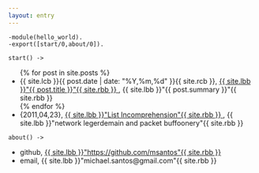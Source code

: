 ```yaml
---
layout: entry
---
```


~~~
-module(hello_world).
-export([start/0,about/0]).

start() ->
~~~

<ul class="erl-proplist">
    {% for post in site.posts %}
    <li class="erl-proplist">
        {{ site.lcb }}{{ post.date | date: "%Y,%m,%d" }}{{ site.rcb }},
        <a href="{{ post.url }}">
            {{ site.lbb }}"{{ post.title }}"{{ site.rbb }}
        </a>,
        {{ site.lbb }}"{{ post.summary }}"{{ site.rbb }}
    </li>
    {% endfor %}
    <li class="erl-proplist">
        {2011,04,23},
        <a href="http://listincomprehension.com">
            {{ site.lbb }}"List Incomprehension"{{ site.rbb }}
        </a>,
        {{ site.lbb }}"network legerdemain and packet buffoonery"{{ site.rbb }}
    </li>
</ul>

~~~
about() ->
~~~
<ul class="erl-proplist">
    <li class="erl-proplist">
        github, <a href="https://github.com/msantos">
                {{ site.lbb }}"https://github.com/msantos"{{ site.rbb }}
            </a>
    </li>
    <li class="erl-proplist">
        email, {{ site.lbb }}"michael.santos@gmail.com"{{ site.rbb }}
    </li>
</ul>
